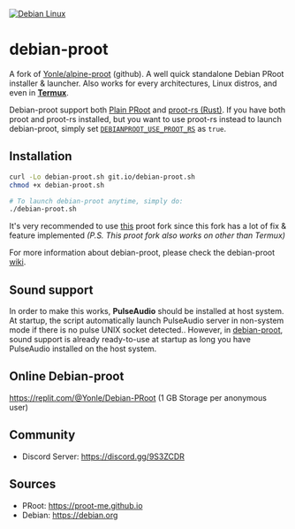 [![Debian Linux](https://www.debian.org/Pics/homeworld-fg.png)](https://debian.org)
# debian-proot 
A fork of [Yonle/alpine-proot](https://github.com/Yonle/alpine-proot) (github). A well quick standalone Debian PRoot installer & launcher. Also works for every architectures, Linux distros, and even in **__[Termux](https://termux.org)__**.

Debian-proot support both [Plain PRoot](https://github.com/proot-me/proot) and [proot-rs (Rust)](https://github.com/proot-me/proot-rs). If you have both proot and proot-rs installed, but you want to use proot-rs instead to launch debian-proot, simply set [`DEBIANPROOT_USE_PROOT_RS`](https://github.com/Yonle/debian-proot/wiki/Environment-Variables#debianproot_use_proot_rs) as `true`.

## Installation
```sh
curl -Lo debian-proot.sh git.io/debian-proot.sh
chmod +x debian-proot.sh 

# To launch debian-proot anytime, simply do:
./debian-proot.sh
```
It's very recommended to use [this](https://github.com/termux/proot) proot fork since this fork has a lot of fix & feature implemented *(P.S. This proot fork also works on other than Termux)*

For more information about debian-proot, please check the debian-proot [wiki](https://github.com/Yonle/debian-proot/wiki).
## Sound support
In order to make this works, **__PulseAudio__** should be installed at host system. At startup, the script automatically launch PulseAudio server in non-system mode if there is no pulse UNIX socket detected.. However, in [debian-proot](https://github.com/Yonle/debian-proot), sound support is already ready-to-use at startup as long you have PulseAudio installed on the host system.

## Online Debian-proot
https://replit.com/@Yonle/Debian-PRoot (1 GB Storage per anonymous user)

## Community
- Discord Server: https://discord.gg/9S3ZCDR

## Sources
- PRoot: https://proot-me.github.io
- Debian: https://debian.org
